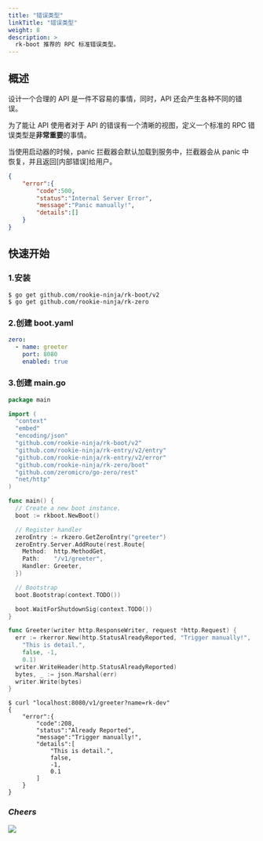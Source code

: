 ```yaml
---
title: "错误类型"
linkTitle: "错误类型"
weight: 8
description: >
  rk-boot 推荐的 RPC 标准错误类型。
---
```


## 概述
设计一个合理的 API 是一件不容易的事情，同时，API 还会产生各种不同的错误。

为了能让 API 使用者对于 API 的错误有一个清晰的视图，定义一个标准的 RPC 错误类型是**非常重要**的事情。

当使用启动器的时候，panic 拦截器会默认加载到服务中，拦截器会从 panic 中恢复，并且返回[内部错误]给用户。

```json
{
    "error":{
        "code":500,
        "status":"Internal Server Error",
        "message":"Panic manually!",
        "details":[]
    }
}
```

## 快速开始
### 1.安装

```shell script
$ go get github.com/rookie-ninja/rk-boot/v2
$ go get github.com/rookie-ninja/rk-zero
```

### 2.创建 boot.yaml
```yaml
zero:
  - name: greeter
    port: 8080
    enabled: true
```

### 3.创建 main.go
```go
package main

import (
  "context"
  "embed"
  "encoding/json"
  "github.com/rookie-ninja/rk-boot/v2"
  "github.com/rookie-ninja/rk-entry/v2/entry"
  "github.com/rookie-ninja/rk-entry/v2/error"
  "github.com/rookie-ninja/rk-zero/boot"
  "github.com/zeromicro/go-zero/rest"
  "net/http"
)

func main() {
  // Create a new boot instance.
  boot := rkboot.NewBoot()

  // Register handler
  zeroEntry := rkzero.GetZeroEntry("greeter")
  zeroEntry.Server.AddRoute(rest.Route{
    Method:  http.MethodGet,
    Path:    "/v1/greeter",
    Handler: Greeter,
  })

  // Bootstrap
  boot.Bootstrap(context.TODO())

  boot.WaitForShutdownSig(context.TODO())
}

func Greeter(writer http.ResponseWriter, request *http.Request) {
  err := rkerror.New(http.StatusAlreadyReported, "Trigger manually!",
    "This is detail.",
    false, -1,
    0.1)
  writer.WriteHeader(http.StatusAlreadyReported)
  bytes, _ := json.Marshal(err)
  writer.Write(bytes)
}
```


```shell script
$ curl "localhost:8080/v1/greeter?name=rk-dev"
{
    "error":{
        "code":208,
        "status":"Already Reported",
        "message":"Trigger manually!",
        "details":[
            "This is detail.",
            false,
            -1,
            0.1
        ]
    }
}
```

### _**Cheers**_
![](/rk-boot/user-guide/cheers.png)
